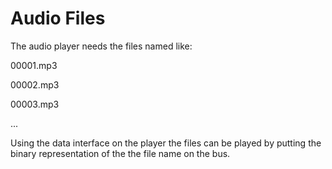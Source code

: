 # Audio Files

The audio player needs the files named like:

00001.mp3

00002.mp3

00003.mp3

...

Using the data interface on the player the files can be played by putting the binary representation of the the file name on the bus.

